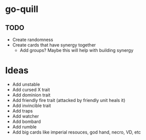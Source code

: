 # go-quill

## TODO
- Create randomness
- Create cards that have synergy together
  - Add groups? Maybe this will help with building synergy 

# Ideas
- Add unstable
- Add cursed X trait
- Add dominion trait
- Add friendly fire trait (attacked by friendly unit heals it)
- Add invincible trait
- Add traps
- Add watcher
- Add bombard
- Add rumble
- Add big cards like imperial resouces, god hand, necro, VD, etc
